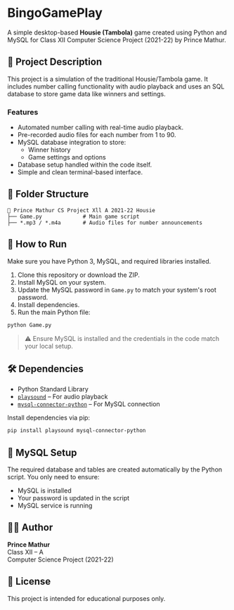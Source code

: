 # BingoGamePlay

A simple desktop-based **Housie (Tambola)** game created using Python and MySQL for Class XII Computer Science Project (2021-22) by Prince Mathur.

## 📝 Project Description

This project is a simulation of the traditional Housie/Tambola game. It includes number calling functionality with audio playback and uses an SQL database to store game data like winners and settings.

### Features

- Automated number calling with real-time audio playback.
- Pre-recorded audio files for each number from 1 to 90.
- MySQL database integration to store:
  - Winner history
  - Game settings and options
- Database setup handled within the code itself.
- Simple and clean terminal-based interface.

## 📂 Folder Structure

```
📁 Prince Mathur CS Project Xll A 2021-22 Housie
├── Game.py             # Main game script
├── *.mp3 / *.m4a       # Audio files for number announcements
```

## 🚀 How to Run

Make sure you have Python 3, MySQL, and required libraries installed.

1. Clone this repository or download the ZIP.
2. Install MySQL on your system.
3. Update the MySQL password in `Game.py` to match your system's root password.
4. Install dependencies.
5. Run the main Python file:

```bash
python Game.py
```

> ⚠️ Ensure MySQL is installed and the credentials in the code match your local setup.

## 🛠 Dependencies

- Python Standard Library
- [`playsound`](https://pypi.org/project/playsound/) – For audio playback
- [`mysql-connector-python`](https://pypi.org/project/mysql-connector-python/) – For MySQL connection

Install dependencies via pip:

```bash
pip install playsound mysql-connector-python
```

## 🧠 MySQL Setup

The required database and tables are created automatically by the Python script. You only need to ensure:
- MySQL is installed
- Your password is updated in the script
- MySQL service is running

## 👨‍💻 Author

**Prince Mathur**  
Class XII – A  
Computer Science Project (2021-22)

## 📃 License

This project is intended for educational purposes only.
